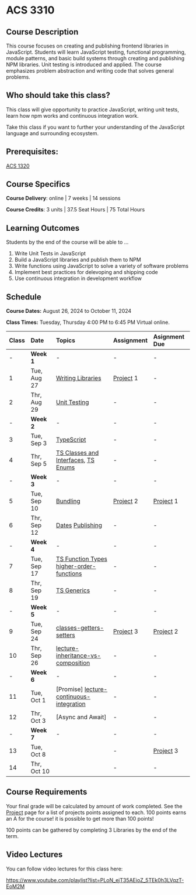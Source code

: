 # ACS 3310

<!-- | Course Section | Instructor | Slack Channel | Course Website | Instructor 1-on-1 |
| :---: | :---: | :---: | :---: | :---: |
| A | **@mitchell** | `#few-2-1-js-libs` | [make.sc/few2.1](https://make.sc/few2.1) | [Virtual Office](https://make.sc/mitchell-zoom) | -->
 
## Course Description
This course focuses on creating and publishing frontend libraries in JavaScript. Students will learn JavaScript testing, functional programming, module patterns, and basic build systems through creating and publishing NPM libraries. Unit testing is introduced and applied. The course emphasizes problem abstraction and writing code that solves general problems.

## Who should take this class?
This class will give opportunity to practice JavaScript, writing unit tests, learn how npm works and continuous integration work.

Take this class if you want to further your understanding of the JavaScript language and surrounding ecosystem.

## Prerequisites:  
[ACS 1320](https://github.com/Tech-at-DU/ACS-1320-JavaScript-Foundations)

## Course Specifics

**Course Delivery**: online | 7 weeks | 14 sessions

**Course Credits**: 3 units | 37.5 Seat Hours | 75 Total Hours

## Learning Outcomes
Students by the end of the course will be able to ...

1. Write Unit Tests in JavaScript
1. Build a JavaScript libraries and publish them to NPM
1. Write functions using JavaScript to solve a variety of software problems
1. Implement best practices for delevoping and shipping code
1. Use continuous integration in development workflow

## Schedule

**Course Dates:** August 26, 2024 to October 11, 2024

**Class Times:** Tuesday, Thursday 4:00 PM to 6:45 PM Virtual online.

| Class | Date | Topics | Assignment | Asignment Due |
|:------|:-----|:-------|:-----------|:--------------|
|  -    | **Week 1** | - | - | - |
|  1    | Tue, Aug 27 | [Writing Libraries] | [Project] 1 | - |
|  2    | Thr, Aug 29 | [Unit Testing] | - | - |
|  -    | **Week 2** | - | - | - |
|  3    | Tue, Sep  3 | [TypeScript] | - | - |
|  4    | Thr, Sep  5 | [TS Classes and Interfaces], [TS Enums] | - | - |
|  -    | **Week 3** | - | - | - |
|  5    | Tue, Sep 10 | [Bundling] | [Project] 2 | [Project] 1 |
|  6    | Thr, Sep 12 | [Dates] [Publishing] | - | - |
|  -    | **Week 4** | - | - | - |
|  7    | Tue, Sep 17 | [TS Function Types] [higher-order-functions] | - | - |
|  8    | Thr, Sep 19 | [TS Generics] | - | - |
|  -    | **Week 5** | - | - | - |
|  9    | Tue, Sep 24 | [classes-getters-setters] | [Project] 3 | [Project] 2 |
| 10    | Thr, Sep 26 | [lecture-inheritance-vs-composition] | - | - |
|  -    | **Week 6** | - | - | - |
| 11    | Tue, Oct  1 | [Promise] [lecture-continuous-integration] | - | - |
| 12    | Thr, Oct  3 | [Async and Await] | - | - |
|  -    | **Week 7** | - | - | - |
| 13    | Tue, Oct  8 |  | - | [Project] 3 |
| 14    | Thr, Oct  10 |  | - | - |


<!-- 

5. Bundling 
6. Modules 
7. TS Funtion types 
8. CI
9. TS Generics 
10. JS Date 
11. Promises
12.  

 -->


## Course Requirements 
Your final grade will be calculated by amount of work completed. See the [Project] page for a list of projects points assigned to each. 100 points earns an A for the course! it is possible to get more than 100 points!

100 points can be gathered by completing 3 Libraries by the end of the term. 

## Video Lectures
You can follow video lectures for this class here: 

https://www.youtube.com/playlist?list=PLoN_ejT35AEioZ_5TEk0h3LVqzT-EoM2M

[Project]: ./projects/projects.md

[Writing Libraries]: ./lectures/lecture-writing-a-lib.md

[Unit Testing]: ./lectures/lecture-unit-testing.md
[TypeScript]: ./lectures/lecture-typescript.md
[TS Classes and Interfaces]: ./lectures/lecture-ts-class-and-interfaces.md
[TS Enums]: ./lectures/lecture-ts-enum.md
[TS Function Types]: ./lectures/lecture-ts-function-types.md
[TS Generics]: ./lectures/lecture-ts-generics.md
[Dates]: ./lectures/lecture-dates.md
[Bundling]: ./lectures/lecture-bundling.md
[Publishing]: ./lectures/lecture-publishing-to-npm.md

<!-- - [String Lib]
- [Fizz Buzz Unit Tests]
- [Date Lab Problems]
- [Date Lib]
- [API Lab]
- [Callback Promise Lab]
- [Final Project] -->

[GradeScope]: https://www.gradescope.com/courses/219049

[String Lib]: ./assignments/assignment-01-string-lib.md
[Publish to npm]: ./assignments/assignment-02.md
[Add Unit Tests]: ./assignments/assignment-03.md
[Date Lib]: assignments/assignment-07-date-lib.md
[Final Project]: ./assignments/assignment-09-api-lib.md
[Continuous Integration]: ./assignments/assignment-04.md
[Bundling code for distribution]: ./assignments/assignment-06.md
[Final Project]: assignments/assignment-09.md
[Fizz Buzz Unit Tests]: https://github.com/Tech-at-DU/fizz-buzz-test
[Date Lab Problems]: https://github.com/Tech-at-DU/JavaScript-Dates-lab
[API Lab]: https://github.com/Tech-at-DU/weather-api
[Typescript Lab]: https://github.com/Tech-at-DU/typescript-intro

[Callback Promise Lab]: https://github.com/Tech-at-DU/callbacks-and-promise
[classes-getters-setters]: ./lectures/lecture-js-classes-getters-setters.md
[higher-order-functions]: ./lectures/lecture-higher-order-functions.md 
[lecture-inheritance-vs-composition]: ./lectures/lecture-inheritance-vs-composition.md

[lecture-continuous-integration]: ./lectures/lecture-continuous-integration.md
